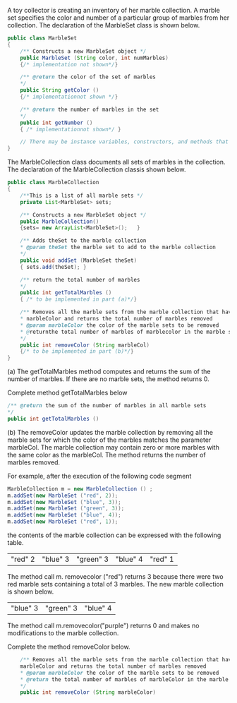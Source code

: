 A toy collector is creating an inventory of her marble collection. A marble set specifies the color and number of a particular group of marbles from her collection. The declaration of the MarbleSet class is shown below. 

```java
public class MarbleSet
{
    /** Constructs a new MarbleSet object */
    public MarbleSet (String color, int numMarbles) 
    {/* implementation not shown*/}  

    /** @return the color of the set of marbles 
    */
    public String getColor () 
    {/* implementationnot shown */}

    /** @return the number of marbles in the set 
    */
    public int getNumber () 
    { /* implementationnot shown*/ } 

    // There may be instance variables, constructors, and methods that are not shown. 
} 
```

The MarbleCollection class documents all sets of marbles in the collection. The declaration of the MarbleCollection classis shown below. 

```java
public class MarbleCollection 
{
    /**This is a list of all marble sets */ 
    private List<MarbleSet> sets;

    /** Constructs a new MarbleSet object */ 
    public MarbleCollection()
    {sets= new ArrayList<MarbleSet>();   }

    /** Adds theSet to the marble collection 
    * @param theSet the marble set to add to the marble collection 
    */
    public void addSet (MarbleSet theSet) 
    { sets.add(theSet); }

    /** return the total number of marbles 
    */
    public int getTotalMarbles () 
    { /* to be implemented in part (a)*/} 

    /** Removes all the marble sets from the marble collection that have the same color as 
    * narbleColor and returns the total number of marbles removed 
    * @param marbleColor the color of the marble sets to be removed 
    * @returnthe total number of marbles of marblecolor in the marble sets removed 
    */
    public int removeColor (String marbleCol) 
    {/* to be implemented in part (b)*/} 
}
```

(a) The getTotalMarbles method computes and returns the sum of the number of marbles. If there are no marble sets, the method returns 0. 

Complete method getTotalMarbles below 

```java
/** @return the sum of the number of marbles in all marble sets 
*/
public int getTotalMarbles ()
```

(b) The removeColor updates the marble collection by removing all the marble sets for which the color of the marbles matches the parameter marbleCol. The marble collection may contain zero or more marbles with the same color as the marbleCol. The method returns the number of marbles removed.

For example, after the execution of the following code segment 

```java
MarbleCollection m = new MarbleCollection () ; 
m.addSet(new MarbleSet ("red", 2)); 
m.addSet(new MarbleSet ("blue", 3)); 
m.addSet(new MarbleSet ("green", 3)); 
m.addSet(new MarbleSet ("blue", 4)); 
m.addSet(new MarbleSet ("red", 1)); 
```

the contents of the marble collection can be expressed with the following table. 

|         |         |          |         ||
|---      |---      |---       |---      |---|
| "red" 2 |"blue" 3 |"green" 3 |"blue" 4 |"red" 1 | 

The method call m. removecolor ("red") returns 3 because there were two red marble sets containing a total of 3 marbles. The new marble collection is shown below. 

|         |         |          |
|---      |---      |---       |
|"blue" 3 |"green" 3 |"blue" 4 | 

The method call m.removecolor("purple") returns 0 and makes no modifications to the marble collection. 

Complete the method removeColor below. 

```java
    /** Removes all the marble sets from the marble collection that have the same color as 
    marbleColor and returns the total number of marbles removed 
    * @param marbleColor the color of the marble sets to be removed 
    * @return the total number of marbles of marbleColor in the marble sets removed 
    */
    public int removeColor (String marbleColor) 
```